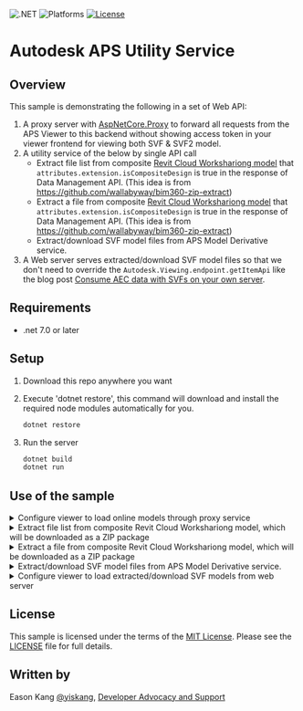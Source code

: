 
![.NET](https://img.shields.io/badge/.NET-7.0-blue.svg)
![Platforms](https://img.shields.io/badge/platform-windows%20%7C%20osx%20%7C%20linux-lightgray.svg)
[![License](http://img.shields.io/:license-mit-blue.svg)](http://opensource.org/licenses/MIT)

# Autodesk APS Utility Service

## Overview

This sample is demonstrating the following in a set of Web API:

1. A proxy server with [AspNetCore.Proxy](https://github.com/twitchax/AspNetCore.Proxy) to forward all requests from the APS Viewer to this backend without showing access token in your viewer frontend for viewing both SVF & SVF2 model.
2. A utility service of the below by single API call
   - Extract file list from composite [Revit Cloud Workshariong model](https://aps.autodesk.com/blog/make-composite-revit-design-work-design-automation-api-revit) that `attributes.extension.isCompositeDesign` is true in the response of Data Management API. (This idea is from https://github.com/wallabyway/bim360-zip-extract)
   - Extract a file from composite [Revit Cloud Workshariong model](https://aps.autodesk.com/blog/make-composite-revit-design-work-design-automation-api-revit) that `attributes.extension.isCompositeDesign` is true in the response of Data Management API. (This idea is from https://github.com/wallabyway/bim360-zip-extract)
   - Extract/download SVF model files from APS Model Derivative service.
3. A Web server serves extracted/download SVF model files so that we don't need to override the `Autodesk.Viewing.endpoint.getItemApi` like the blog post [Consume AEC data with SVFs on your own server](https://aps.autodesk.com/blog/consume-aec-data-svfs-your-own-server).

## Requirements

* .net 7.0 or later

<a name="setup"></a>

## Setup

1. Download this repo anywhere you want
2. Execute 'dotnet restore', this command will download and install the required node modules automatically for you. <br />

   ```bash
   dotnet restore
   ```
3. Run the server <br />

   ```bash
   dotnet build
   dotnet run
   ```

<a name="UseOfTheSample"></a>

## Use of the sample

<details>
   <summary>Configure viewer to load online models through proxy service</summary>

   1. Configure viewer endpoint
   2. Initialize your viewer app in this way:

      ```JavaScript
      const options = {
         env: 'AutodeskProduction2',
         api: 'streamingV2',
         useCookie: false,
         shouldInitializeAuth: false,
         endpoint: 'http://127.0.0.1:5000/api/proxy',
      };

      Autodesk.Viewing.Initializer( options, () => {
         Autodesk.Viewing.Document.load(documentId, onDocumentLoadSuccess, onDocumentLoadFailure);
      });
      ```

      **Note.** To use this with enterprise WebProxy, please follow the instructions of [Route At Startup with Custom HttpClientHandler](https://github.com/twitchax/AspNetCore.Proxy/tree/333a0115ed7aec4dde7679c97bfb9e0593a0aeca#route-at-startup-with-custom-httpclienthandler) from [AspNetCore.Proxy](https://github.com/twitchax/AspNetCore.Proxy) to add a custom `HttpClientHandler` with proxy settings and specify custom http client name in [Autodesk.Aps/Controllers/ProxyController.cs](Autodesk.Aps/Controllers/ProxyController.cs#L47) by using `HttpProxyOptionsBuilder.Instance.WithHttpClientName(...)`. For example,

      ```Csharp
      // In ConfigureServices function of Startup.cs
      services.AddHttpClient("MyEnterpriseWebProxyClient")
         .ConfigurePrimaryHttpMessageHandler(() => {
            var webProxyHandler = new HttpClientHandler() {
               Proxy = new WebProxy("http://proxyerverurl:8099"),
               //...
            };

            return webProxyHandler;
         });

      // In constructor of ProxyController.cs
      this.httpProxyOptions = HttpProxyOptionsBuilder.Instance
                              .WithHttpClientName("MyEnterpriseWebProxyClient") //!<<< Add this line
                              .WithBeforeSend( ... )
                              .WithHandleFailure( ... )
                              .build();
      ```
</details>

<details>
   <summary>Extract file list from composite Revit Cloud Workshariong model, which will be downloaded as a ZIP package</summary>
   
   - Call Web API of this sample like this way
   - Note. The composite Revit file's objectId is `urn:adsk.objects:os.object:wip.dm.prod/977d69b1-43e7-40fa-8ece-6ec4602892f3.rvt`, and then encode it as URL-safe string: `urn%3Aadsk.objects%3Aos.object%3Awip.dm.prod%2F977d69b1-43e7-40fa-8ece-6ec4602892f3.rvt`.

      ```bash
      curl --location 'http://127.0.0.1:5000/api/extract/urn%3Aadsk.objects%3Aos.object%3Awip.dm.prod%2F977d69b1-43e7-40fa-8ece-6ec4602892f3.rvt/objects:list'
      ```

      Afterward, we can get the API response for the ZIP file content like the below:
      ```json
      [
         {
            "hasCrc": true,
            "isCrypted": false,
            "isUnicodeText": false,
            "flags": 0,
            "zipFileIndex": 0,
            "offset": 0,
            "externalFileAttributes": 0,
            "versionMadeBy": 20,
            "isDOSEntry": true,
            "hostSystem": 0,
            "version": 20,
            "canDecompress": true,
            "localHeaderRequiresZip64": false,
            "centralHeaderRequiresZip64": false,
            "dateTime": "2023-09-21T00:00:00+08:00",
            "name": "Link.rvt",
            "size": 5406720,
            "compressedSize": 5407550,
            "crc": 678220089,
            "compressionMethod": 8,
            "extraData": null,
            "aesKeySize": 0,
            "comment": null,
            "isDirectory": false,
            "isFile": true
         },
         {
            "hasCrc": true,
            "isCrypted": false,
            "isUnicodeText": false,
            "flags": 0,
            "zipFileIndex": 1,
            "offset": 5407588,
            "externalFileAttributes": 0,
            "versionMadeBy": 20,
            "isDOSEntry": true,
            "hostSystem": 0,
            "version": 20,
            "canDecompress": true,
            "localHeaderRequiresZip64": false,
            "centralHeaderRequiresZip64": false,
            "dateTime": "2023-09-21T00:00:00+08:00",
            "name": "Host.rvt",
            "size": 5398528,
            "compressedSize": 5399353,
            "crc": 3893408371,
            "compressionMethod": 8,
            "extraData": null,
            "aesKeySize": 0,
            "comment": null,
            "isDirectory": false,
            "isFile": true
         }
      ]
      ```
</details>

<details>
   <summary>Extract a file from composite Revit Cloud Workshariong model, which will be downloaded as a ZIP package</summary>
   
   - Call Web API of this sample like this way
   - Note 1. The composite Revit file's objectId is `urn:adsk.objects:os.object:wip.dm.prod/977d69b1-43e7-40fa-8ece-6ec4602892f3.rvt`, and then encode it as URL-safe string: `urn%3Aadsk.objects%3Aos.object%3Awip.dm.prod%2F977d69b1-43e7-40fa-8ece-6ec4602892f3.rvt`.

      ```bash
      curl --location 'http://127.0.0.1:5000/api/extract/urn%3Aadsk.objects%3Aos.object%3Awip.dm.prod%2F977d69b1-43e7-40fa-8ece-6ec4602892f3.rvt/objects' \
            --header 'Content-Type: application/json' \
            --data '{
               "name": "Host.rvt",        //!<<< the name of the target file from the response of extracting file list above
               "size": 5398528,           //!<<< the actual file size of the target from the response of extracting file list above
               "compressedSize": 5399353, //!<<< the compressed file size in the zip of the target from the response of extracting file list above
               "offset": 5407588          //!<<< the offset in zip central header of the target from the response of extracting file list above
            }'
      ```

      Afterward, it will extract and return the file from the zip.

      What if you want to upload the file to Docs after extrating it from the composite design, the API call will become the below:

      ```bash
      curl --location 'http://127.0.0.1:5000/api/extract/urn%3Aadsk.objects%3Aos.object%3Awip.dm.prod%2F977d69b1-43e7-40fa-8ece-6ec4602892f3.rvt/objects?uploadToDocs=true&renameConflict=true&projectId=b.2efa3b98-b895-4380-a820-2b638edd50eaf&folderUrn=urn:adsk.wipprod:fs.folder:co.mgS-lb-BThaTdHnhiN_mbA' \
            --header 'Content-Type: application/json' \
            --data '{
               "name": "Host.rvt",        //!<<< the name of the target file from the response of extracting file list above
               "size": 5398528,           //!<<< the actual file size of the target from the response of extracting file list above
               "compressedSize": 5399353, //!<<< the compressed file size in the zip of the target from the response of extracting file list above
               "offset": 5407588          //!<<< the offset in zip central header of the target from the response of extracting file list above
            }'
      ```
      Notes:

      - **uploadToDocs**: True to tell service to do file upload to BIM360/ACC Docs after the extration is done.
      - **projectId:** The id of BIM360/ACC project you want to upload the extracted file.
      - **folderUrn:** The folder id/urn of BIM360/ACC project you want to upload the extracted file.
      - **renameConflict**: If the upload folder is the same as the original composite Revit Cloud Workshariong model does, this is fatal to set `renameConflict=true`. Otherwise, the uploaded fille will be appended to the original composite Revit Cloud Workshariong model, which will cases the data corruption.
         

</details>

<details>
   <summary>Extract/download SVF model files from APS Model Derivative service.</summary>
   
   - Call Web API of this sample like this way, and it will create a ZIP containing all SVF files for the given URN.

      ```bash
      curl --location 'http://127.0.0.1:5000/api/extract/dXJuOmFkc2sub2JqZWN0czpvcy5vYmplY3Q6c2FuZGJveC9yYWNfYmFzaWNfc2FtcGxlX3Byb2plY3QucnZ0/derivatives'

      // To prevent the extracted result being deleted from bubbles folder after downloading the ZIP containing extracted SVF files
      // curl --location 'http://127.0.0.1:5000/api/extract/dXJuOmFkc2sub2JqZWN0czpvcy5vYmplY3Q6c2FuZGJveC9yYWNfYmFzaWNfc2FtcGxlX3Byb2plY3QucnZ0/derivatives?deleteAfterDownload=false'
      ```
</details>

<details>
   <summary>Configure viewer to load extracted/download SVF models from web server</summary>

   1. Ensure extracted/download SVF model files are put under the `bubbles` folder aside assemblies (DLL) of this project
   2. Configure viewer endpoint
   3. Initialize your viewer app in this way:

      ```JavaScript
      const options = {
         env: 'AutodeskProduction',
         accessToken: 'eyJhbGciOiJIUzI1NiIsImtpZCI6Imp3dF9zeW1tZXRyaWNfa2V5X2RldiJ9.eyJjbGllbnRfaWQiOiJjWTFqcm1rQXhPSVptbnNsOVhYN0puVURtVEVETGNGeCIsImV4cCI6MTQ4NzU2NzgwMSwic2NvcGUiOlsiZGF0YTpyZWFkIl0sImF1ZCI6Imh0dHBzOi8vYXV0b2Rlc2suY29tL2F1ZC9qd3RleHAzMCIsImp0aSI6InJZcEZZTURyemtMOWZ1ZFdKSVVlVkxucGNWT29BTDg0dFpKbXlmZ29ORW1MakF0YVVtWktRWU1lYUR2UGlnNGsifQ.uzNexXCeu4efGPKGGhHdKxoJDXHAzLb28B2nSjrq_ys' //!<<< Pass a expired token to avoid initializing auth issue on the APS Viewer v7.x
      };

      Autodesk.Viewing.Initializer( options, () => {
         // Change derivative endpoint to Proxy endpoint
         Autodesk.Viewing.endpoint.setEndpointAndApi('http://127.0.0.1:5000/api/bubbles', 'derivativeV2');
         //Autodesk.Viewing.endpoint.setEndpointAndApi('http://127.0.0.1:5000/api/bubbles', 'modelDerivativeV2');

         Autodesk.Viewing.Document.load(documentId, onDocumentLoadSuccess, onDocumentLoadFailure);
      });
      ```
</details>

## License

This sample is licensed under the terms of the [MIT License](http://opensource.org/licenses/MIT).
Please see the [LICENSE](LICENSE) file for full details.

## Written by

Eason Kang [@yiskang](https://twitter.com/yiskang), [Developer Advocacy and Support](http://aps.autodesk.com)
